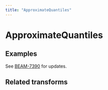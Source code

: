 ```yaml
---
title: "ApproximateQuantiles"
---
```

<!--
Licensed under the Apache License, Version 2.0 (the "License");
you may not use this file except in compliance with the License.
You may obtain a copy of the License at

http://www.apache.org/licenses/LICENSE-2.0

Unless required by applicable law or agreed to in writing, software
distributed under the License is distributed on an "AS IS" BASIS,
WITHOUT WARRANTIES OR CONDITIONS OF ANY KIND, either express or implied.
See the License for the specific language governing permissions and
limitations under the License.
-->

# ApproximateQuantiles

## Examples
See [BEAM-7390](https://issues.apache.org/jira/browse/BEAM-7390) for updates. 

## Related transforms